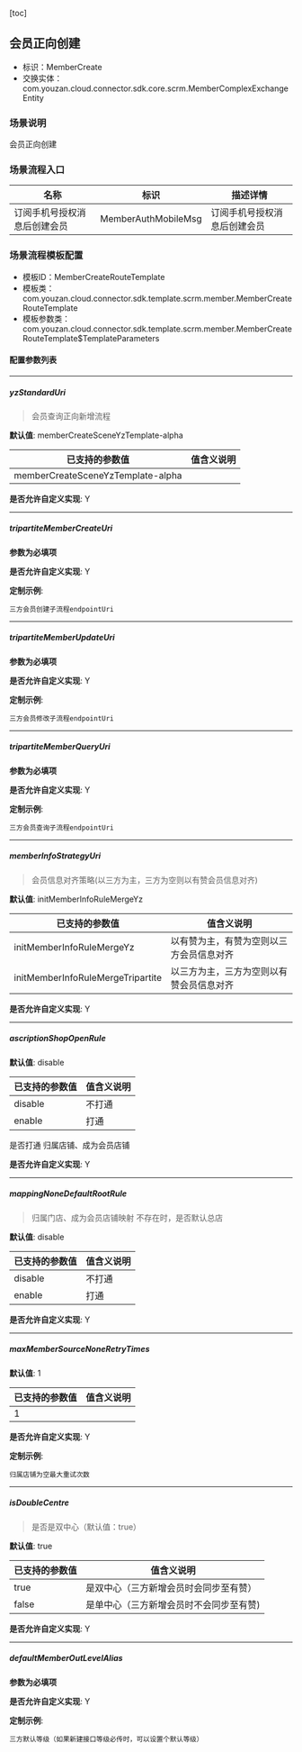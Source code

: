 [toc]

## 会员正向创建
- 标识：MemberCreate
- 交换实体：com.youzan.cloud.connector.sdk.core.scrm.MemberComplexExchangeEntity
### 场景说明
会员正向创建
### 场景流程入口

名称 | 标识 | 描述详情
---|---|---
订阅手机号授权消息后创建会员 | MemberAuthMobileMsg | 订阅手机号授权消息后创建会员

### 场景流程模板配置
- 模板ID：MemberCreateRouteTemplate
- 模板类：com.youzan.cloud.connector.sdk.template.scrm.member.MemberCreateRouteTemplate
- 模板参数类：com.youzan.cloud.connector.sdk.template.scrm.member.MemberCreateRouteTemplate$TemplateParameters

#### 配置参数列表

---
##### yzStandardUri
> 会员查询正向新增流程

**默认值**: memberCreateSceneYzTemplate-alpha

已支持的参数值 | 值含义说明
---|---
memberCreateSceneYzTemplate-alpha | 

**是否允许自定义实现**: Y

---
##### tripartiteMemberCreateUri
> 

**参数为必填项**


**是否允许自定义实现**: Y


**定制示例**:
```
三方会员创建子流程endpointUri
```
---
##### tripartiteMemberUpdateUri
> 

**参数为必填项**


**是否允许自定义实现**: Y


**定制示例**:
```
三方会员修改子流程endpointUri
```
---
##### tripartiteMemberQueryUri
> 

**参数为必填项**


**是否允许自定义实现**: Y


**定制示例**:
```
三方会员查询子流程endpointUri
```
---
##### memberInfoStrategyUri
> 会员信息对齐策略(以三方为主，三方为空则以有赞会员信息对齐)

**默认值**: initMemberInfoRuleMergeYz

已支持的参数值 | 值含义说明
---|---
initMemberInfoRuleMergeYz | 以有赞为主，有赞为空则以三方会员信息对齐
initMemberInfoRuleMergeTripartite | 以三方为主，三方为空则以有赞会员信息对齐

**是否允许自定义实现**: Y

---
##### ascriptionShopOpenRule
> 

**默认值**: disable

已支持的参数值 | 值含义说明
---|---
disable | 不打通
enable | 打通
是否打通 归属店铺、成为会员店铺

**是否允许自定义实现**: Y

---
##### mappingNoneDefaultRootRule
> 归属门店、成为会员店铺映射 不存在时，是否默认总店

**默认值**: disable

已支持的参数值 | 值含义说明
---|---
disable | 不打通
enable | 打通

**是否允许自定义实现**: Y

---
##### maxMemberSourceNoneRetryTimes
> 

**默认值**: 1

已支持的参数值 | 值含义说明
---|---
1 | 

**是否允许自定义实现**: Y


**定制示例**:
```
归属店铺为空最大重试次数
```
---
##### isDoubleCentre
> 是否是双中心（默认值：true）

**默认值**: true

已支持的参数值 | 值含义说明
---|---
true | 是双中心（三方新增会员时会同步至有赞）
false | 是单中心（三方新增会员时不会同步至有赞)

**是否允许自定义实现**: Y

---
##### defaultMemberOutLevelAlias
> 

**参数为必填项**


**是否允许自定义实现**: Y


**定制示例**:
```
三方默认等级（如果新建接口等级必传时，可以设置个默认等级）
```

